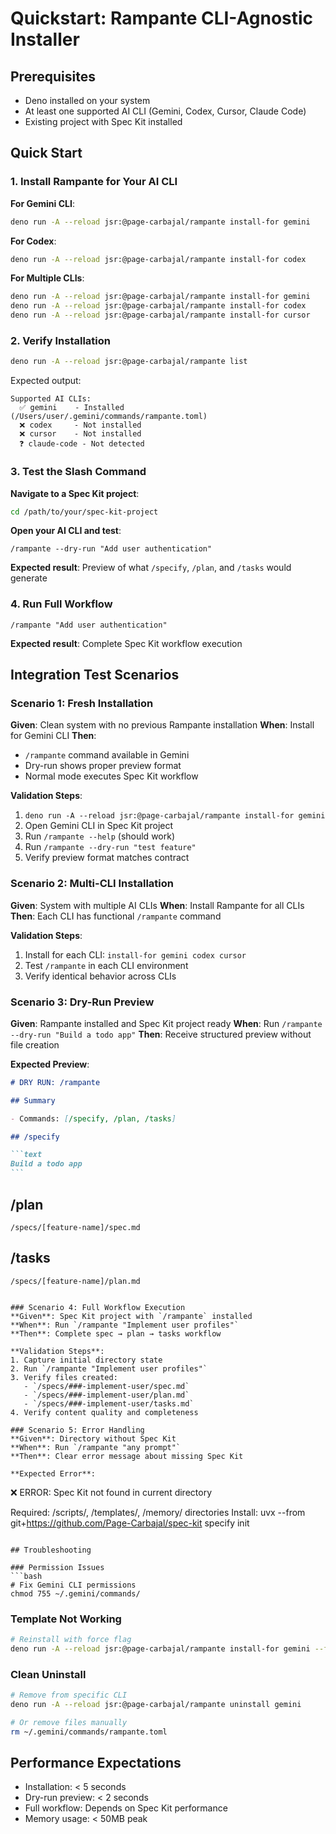 # Quickstart: Rampante CLI-Agnostic Installer

## Prerequisites

- Deno installed on your system
- At least one supported AI CLI (Gemini, Codex, Cursor, Claude Code)
- Existing project with Spec Kit installed

## Quick Start

### 1. Install Rampante for Your AI CLI

**For Gemini CLI**:

```bash
deno run -A --reload jsr:@page-carbajal/rampante install-for gemini
```

**For Codex**:

```bash
deno run -A --reload jsr:@page-carbajal/rampante install-for codex
```

**For Multiple CLIs**:

```bash
deno run -A --reload jsr:@page-carbajal/rampante install-for gemini
deno run -A --reload jsr:@page-carbajal/rampante install-for codex
deno run -A --reload jsr:@page-carbajal/rampante install-for cursor
```

### 2. Verify Installation

```bash
deno run -A --reload jsr:@page-carbajal/rampante list
```

Expected output:

```
Supported AI CLIs:
  ✅ gemini    - Installed (/Users/user/.gemini/commands/rampante.toml)
  ❌ codex     - Not installed
  ❌ cursor    - Not installed
  ❓ claude-code - Not detected
```

### 3. Test the Slash Command

**Navigate to a Spec Kit project**:

```bash
cd /path/to/your/spec-kit-project
```

**Open your AI CLI and test**:

```
/rampante --dry-run "Add user authentication"
```

**Expected result**: Preview of what `/specify`, `/plan`, and `/tasks` would generate

### 4. Run Full Workflow

```
/rampante "Add user authentication"
```

**Expected result**: Complete Spec Kit workflow execution

## Integration Test Scenarios

### Scenario 1: Fresh Installation

**Given**: Clean system with no previous Rampante installation
**When**: Install for Gemini CLI
**Then**:

- `/rampante` command available in Gemini
- Dry-run shows proper preview format
- Normal mode executes Spec Kit workflow

**Validation Steps**:

1. `deno run -A --reload jsr:@page-carbajal/rampante install-for gemini`
2. Open Gemini CLI in Spec Kit project
3. Run `/rampante --help` (should work)
4. Run `/rampante --dry-run "test feature"`
5. Verify preview format matches contract

### Scenario 2: Multi-CLI Installation

**Given**: System with multiple AI CLIs
**When**: Install Rampante for all CLIs
**Then**: Each CLI has functional `/rampante` command

**Validation Steps**:

1. Install for each CLI: `install-for gemini codex cursor`
2. Test `/rampante` in each CLI environment
3. Verify identical behavior across CLIs

### Scenario 3: Dry-Run Preview

**Given**: Rampante installed and Spec Kit project ready
**When**: Run `/rampante --dry-run "Build a todo app"`
**Then**: Receive structured preview without file creation

**Expected Preview**:

````markdown
# DRY RUN: /rampante

## Summary

- Commands: [/specify, /plan, /tasks]

## /specify

```text
Build a todo app
```
````

## /plan

```text
/specs/[feature-name]/spec.md
```

## /tasks

```text
/specs/[feature-name]/plan.md
```

```

### Scenario 4: Full Workflow Execution
**Given**: Spec Kit project with `/rampante` installed
**When**: Run `/rampante "Implement user profiles"`
**Then**: Complete spec → plan → tasks workflow

**Validation Steps**:
1. Capture initial directory state
2. Run `/rampante "Implement user profiles"`
3. Verify files created:
   - `/specs/###-implement-user/spec.md`
   - `/specs/###-implement-user/plan.md`
   - `/specs/###-implement-user/tasks.md`
4. Verify content quality and completeness

### Scenario 5: Error Handling
**Given**: Directory without Spec Kit
**When**: Run `/rampante "any prompt"`
**Then**: Clear error message about missing Spec Kit

**Expected Error**:
```

❌ ERROR: Spec Kit not found in current directory

Required: /scripts/, /templates/, /memory/ directories
Install: uvx --from git+https://github.com/Page-Carbajal/spec-kit specify init <project>

````

## Troubleshooting

### Permission Issues
```bash
# Fix Gemini CLI permissions
chmod 755 ~/.gemini/commands/
````

### Template Not Working

```bash
# Reinstall with force flag
deno run -A --reload jsr:@page-carbajal/rampante install-for gemini --force
```

### Clean Uninstall

```bash
# Remove from specific CLI
deno run -A --reload jsr:@page-carbajal/rampante uninstall gemini

# Or remove files manually
rm ~/.gemini/commands/rampante.toml
```

## Performance Expectations

- Installation: < 5 seconds
- Dry-run preview: < 2 seconds
- Full workflow: Depends on Spec Kit performance
- Memory usage: < 50MB peak

